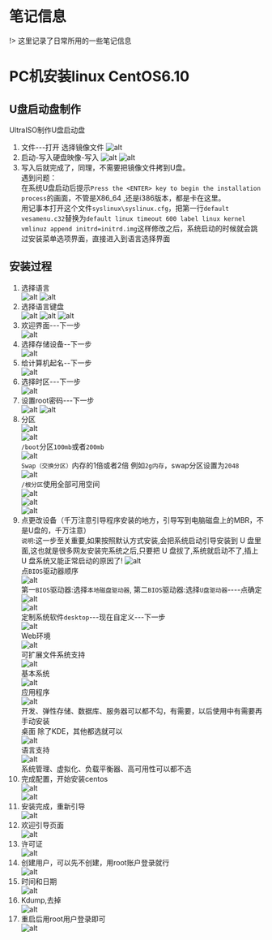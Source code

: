 <div hidden="hidden">

# <iframe frameborder="no" border="0" marginwidth="0" marginheight="0" width=220 height=86 src="//music.163.com/outchain/player?type=2&id=113075&auto=0&height=66"></iframe> 

</div>

# 笔记信息
!> 这里记录了日常所用的一些笔记信息

# PC机安装linux CentOS6.10
## U盘启动盘制作
UltraISO制作U盘启动盘
1. 文件---打开 选择镜像文件
![alt](./images/centos_1.png)
2. 启动-写入硬盘映像-写入
![alt](./images/centos_2.png)
![alt](./images/centos_3.png)
1. 写入后就完成了，同理，不需要把镜像文件拷到U盘。  
   遇到问题：  
   在系统U盘启动后提示`Press the <ENTER> key to begin the installation process`的画面，不管是X86_64 ,还是i386版本，都是卡在这里。  
   用记事本打开这个文件`syslinux\syslinux.cfg`，把第一行`default vesamenu.c32`替换为`default linux timeout 600 label linux kernel vmlinuz append initrd=initrd.img`这样修改之后，系统启动的时候就会跳过安装菜单选项界面，直接进入到语言选择界面  

## 安装过程
1. 选择语言  
![alt](./images/centos_4.png)
![alt](./images/centos_5.png)
2. 选择语言键盘  
![alt](./images/centos_6.png)
![alt](./images/centos_7.png)
![alt](./images/centos_8.png)
3. 欢迎界面---下一步  
![alt](./images/centos_9.png)
4. 选择存储设备--下一步  
![alt](./images/centos_10.png)
5. 给计算机起名--下一步  
![alt](./images/centos_11.png)
6. 选择时区---下一步  
![alt](./images/centos_12.png)
7. 设置root密码---下一步  
![alt](./images/centos_13.png)
![alt](./images/centos_14.png)
8. 分区  
![alt](./images/centos_15.png)  
![alt](./images/centos_16.png)  
`/boot`分区`100mb`或者`200mb`  
![alt](./images/centos_17.png)  
`Swap（交换分区）`内存的1倍或者2倍 例如`2g内存`，swap分区设置为`2048`  
![alt](./images/centos_18.png)  
`/根分区`使用全部可用空间  
![alt](./images/centos_19.png)  
![alt](./images/centos_20.png)  
![alt](./images/centos_21.png)  
9. 点更改设备（千万注意引导程序安装的地方，引导写到电脑磁盘上的MBR，不是U盘的，千万注意）  
    `说明`:这一步至关重要,如果按照默认方式安装,会把系统启动引导安装到 U 盘里面,这也就是很多网友安装完系统之后,只要把 U 盘拔了,系统就启动不了,插上 U 盘系统又能正常启动的原因了!
    ![alt](./images/centos_22.png)  
    点`BIOS`驱动器顺序  
    ![alt](./images/centos_23.png)  
    第一`BIOS`驱动器:选择`本地磁盘驱动器`, 第二`BIOS`驱动器:选择`U盘驱动器`----点确定  
    ![alt](./images/centos_24.png)  
    ![alt](./images/centos_25.png)  
    定制系统软件`desktop`---现在自定义---下一步  
    ![alt](./images/centos_26.png)  
    Web环境  
    ![alt](./images/centos_27.png)  
    可扩展文件系统支持  
    ![alt](./images/centos_28.png)  
    基本系统  
    ![alt](./images/centos_29.png)  
    应用程序  
    ![alt](./images/centos_30.png)  
    开发、弹性存储、数据库、服务器可以都不勾，有需要，以后使用中有需要再手动安装  
    桌面  除了KDE，其他都选就可以  
    ![alt](./images/centos_31.png)  
    语言支持  
    ![alt](./images/centos_32.png)  
    系统管理、虚拟化、负载平衡器、高可用性可以都不选  
10. 完成配置，开始安装centos  
    ![alt](./images/centos_33.png)  
    ![alt](./images/centos_34.png)  
11. 安装完成，重新引导  
    ![alt](./images/centos_35.png)  
12. 欢迎引导页面  
    ![alt](./images/centos_36.png)  
13. 许可证  
    ![alt](./images/centos_37.png)  
14. 创建用户，可以先不创建，用root账户登录就行  
    ![alt](./images/centos_38.png)  
15. 时间和日期  
    ![alt](./images/centos_39.png)  
16. Kdump,去掉  
    ![alt](./images/centos_40.png)  
17. 重启后用root用户登录即可  
    ![alt](./images/centos_41.png)  